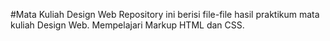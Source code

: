 #Mata Kuliah Design Web
Repository ini berisi file-file hasil praktikum mata kuliah Design Web.
Mempelajari Markup HTML dan CSS.
